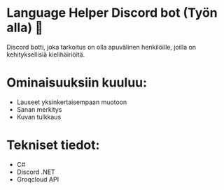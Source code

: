# Language Helper Discord bot (Työn alla) 🚧

Discord botti, joka tarkoitus on olla apuvälinen henkilöille, joilla on kehityksellisiä kielihäiriöitä.

# Ominaisuuksiin kuuluu:
- Lauseet yksinkertaisempaan muotoon
- Sanan merkitys
- Kuvan tulkkaus

# Tekniset tiedot:
- C#
- Discord .NET
- Groqcloud API
